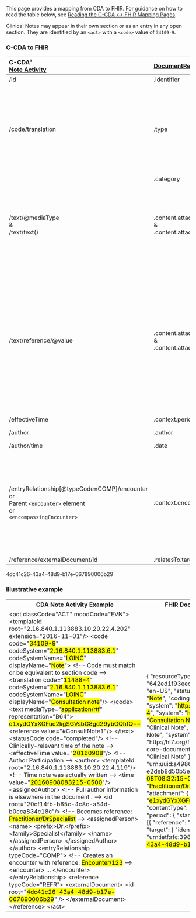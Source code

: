 <link rel="stylesheet" href="colors.css">

This page provides a mapping from CDA to FHIR. <!-- For the FHIR to CDA mapping, please refer to [Notes FHIR → CDA](./FC-notes.html). --> For guidance on how to read the table below, see [Reading the C-CDA ↔ FHIR Mapping Pages](./mappingGuidance.html).

Clinical Notes may appear in their own section or as an entry in any open section. They are identified by an `<act>` with a `<code>` value of `34109-9`.

### C-CDA to FHIR

|C-CDA¹<br/>[Note Activity](https://hl7.org/cda/us/ccda/3.0.0/StructureDefinition-NoteActivity.html)|[DocumentReference](https://hl7.org/fhir/us/core/STU4/StructureDefinition-us-core-documentreference.html)|Transform Steps|
|:----|:----|:----|
|/id|.identifier|[CDA id ↔ FHIR identifier](mappingGuidance.html#cda-id--fhir-identifier)|
|/code/translation|.type|[CDA coding ↔ FHIR CodeableConcept](mappingGuidance.html#cda-coding--fhir-codeableconcept)<br/>**NOTE:** The root code in C-CDA is always `34109-9: Note`. A more specific code may be sent in translation which should be sent as the DocumentReference.type. If there is no translation, however, `34109-9` may be sent as the type.
||.category|Set to `clinical-note`.
|/text/@mediaType<br/>&<br/>/text/text()|.content.attachment.contentType<br/>&<br/>.content.attachment.data|If @mediaType is present, then representation should = B64, and the inner-text contents are embedded base64-encoded data. In this case, the mediaType and base64-encoded data map 1:1 to attachment.contentType and .data.
|/text/reference/@value|.content.attachment.contentType<br/>&<br/>.content.attachment.data|Convert the narrative element referenced by @value following [Narrative Text](mappingGuidance.html#narrative-text) guidance and use `application/xhtml+xml` as the contentType.<br/>If the narrative has minimal markup (i.e. only `<content>` and `<paragraph>` elements which can be converted to line breaks), it can be converted to `text/plain`.<br/>To send the raw CDA narrative without converting, use `application/cda+xml`, but this is less useful to receivers.
|/effectiveTime|.context.period|[CDA ↔ FHIR Time/Dates](mappingGuidance.html#cda--fhir-timedates)
|/author|.author|[C-CDA → FHIR Participation](CF-participations.html)
|/author/time|.date|[CDA ↔ FHIR Time/Dates](mappingGuidance.html#cda--fhir-timedates)
|/entryRelationship[@typeCode=COMP]/encounter<br/>or<br/>Parent `<encounter>` element<br/>or<br/>`<encompassingEncounter>`|.context.encounter|C-CDA requires an encounter for notes, but allows for context conduction. If the Note Activity is in an entryRelationship chain that includes an Encounter Activity, use that. Otherwise, if the document contains an `<encompassingEncounter>`, that is the encounter for the note.<br/>[CDA → FHIR Encounters](CF-encounters.html)
|/reference/externalDocument/id|.relatesTo.target.identifier|[CDA id ↔ FHIR identifier](mappingGuidance.html#cda-id--fhir-identifier)|

4dc41c26-43a4-48d9-b17e-067890006b29

### Illustrative example

<table><tr><th>CDA Note Activity Example</th><th>FHIR DocumentReference Resource</th></tr>
<tr><td>
<div id="cda" class="border codeArea">&lt;<span class="field">act</span> <span class="attrib">classCode=</span><span class="value">"ACT"</span> <span class="attrib">moodCode=</span><span class="value">"EVN"</span>&gt;
  &lt;<span class="field">templateId</span> <span class="attrib">root=</span><span class="value">"2.16.840.1.113883.10.20.22.4.202"</span> <span class="attrib">extension=</span><span class="value">"2016-11-01"</span>/&gt;
  &lt;<span class="field">code</span> 
    <span class="attrib">code=</span><span class="value">"<mark class="color10">34109-9</mark>"</span> 
    <span class="attrib">codeSystem=</span><span class="value">"<mark class="color11">2.16.840.1.113883.6.1</mark>"</span> 
    <span class="attrib">codeSystemName=</span><span class="value">"<mark class="color11">LOINC</mark>"</span>
    <span class="attrib">displayName=</span><span class="value">"<mark class="color12">Note</mark>"</span>&gt;
    <span class="comment">&lt;!-- Code must match or be equivalent to section code --&gt;</span>
    &lt;<span class="field">translation</span> 
      <span class="attrib">code=</span><span class="value">"<mark class="color13">11488-4</mark>"</span> 
      <span class="attrib">codeSystem=</span><span class="value">"<mark class="color11">2.16.840.1.113883.6.1</mark>"</span>
      <span class="attrib">codeSystemName=</span><span class="value">"<mark class="color11">LOINC</mark>"</span>
      <span class="attrib">displayName=</span><span class="value">"<mark class="color14">Consultation note</mark>"</span>/&gt;
  &lt;/<span class="field">code</span>&gt;
  &lt;<span class="field">text</span> <span class="attrib">mediaType=</span><span class="value">"<mark class="color16">application/rtf</mark>"</span> <span class="attrib">representation=</span><span class="value">"B64"</span>&gt;
    <mark class="color15">e1xydGYxXGFuc2kgSGVsbG8gd29ybGQhfQ==</mark>
    &lt;<span class="field">reference</span> <span class="attrib">value=</span><span class="value">"#ConsultNote1"</span>/&gt;
  &lt;/<span class="field">text</span>&gt;
  &lt;<span class="field">statusCode</span> <span class="attrib">code=</span><span class="value">"completed"</span>/&gt;
  <span class="comment">&lt;!-- Clinically-relevant time of the note --&gt;</span>
  &lt;<span class="field">effectiveTime</span> <span class="attrib">value=</span><span class="value">"<mark class="color17">20160908</mark>"</span>/&gt;
  <span class="comment">&lt;!-- Author Participation --&gt;</span>
  &lt;<span class="field">author</span>&gt;
    &lt;<span class="field">templateId</span> <span class="attrib">root=</span><span class="value">"2.16.840.1.113883.10.20.22.4.119"</span>/&gt;
    <span class="comment">&lt;!-- Time note was actually written --&gt;</span>
    &lt;<span class="field">time</span> <span class="attrib">value=</span><span class="value">"<mark class="color18">20160908083215-0500</mark>"</span>/&gt;
    &lt;<span class="field">assignedAuthor</span>&gt;
      <span class="comment">&lt;!-- Full author information is elsewhere in the document . --&gt;</span>
      &lt;<span class="field">id</span> <span class="attrib">root=</span><span class="value">"20cf14fb-b65c-4c8c-a54d-b0cca834c18c"</span>/&gt;
      <span class="comment">&lt;!-- Becomes reference: <mark class="color20">Practitioner/DrSpecialist</mark> --&gt;</span>
      &lt;<span class="field">assignedPerson</span>&gt;
        &lt;<span class="field">name</span>&gt;
          &lt;<span class="field">prefix</span>&gt;Dr.&lt;/<span class="field">prefix</span>&gt;
          &lt;<span class="field">family</span>&gt;Specialist&lt;/<span class="field">family</span>&gt;
        &lt;/<span class="field">name</span>&gt;
      &lt;/<span class="field">assignedPerson</span>&gt;
    &lt;/<span class="field">assignedAuthor</span>&gt;
  &lt;/<span class="field">author</span>&gt;
  &lt;<span class="field">entryRelationship</span> <span class="attrib">typeCode=</span><span class="value">"COMP"</span>&gt;
    <span class="comment">&lt;!-- Creates an encounter with reference: <mark class="color21">Encounter/123</mark> --&gt;</span>
    &lt;<span class="field">encounter</span>&gt;
      ...
    &lt;/<span class="field">encounter</span>&gt;
  &lt;/<span class="field">entryRelationship</span>&gt;
  &lt;<span class="field">reference</span> <span class="attrib">typeCode=</span><span class="value">"REFR"</span>&gt;
    &lt;<span class="field">externalDocument</span>&gt;
      &lt;<span class="field">id</span> <span class="attrib">root=</span><span class="value">"<mark class="color19">4dc41c26-43a4-48d9-b17e-067890006b29</mark>"</span> /&gt;
    &lt;/<span class="field">externalDocument</span>&gt;
  &lt;/<span class="field">reference</span>&gt;
&lt;/<span class="field">act</span>&gt;</div>
</td><td>
<div id="fhir" class="border codeArea">{
  "<span class="field">resourceType</span>": "<span class="value">DocumentReference</span>",
  "<span class="field">id</span>": "<span class="value">642ed1f93eec840007aaec72</span>",
  "<span class="field">language</span>": "<span class="value">en-US</span>",
  "<span class="field">status</span>": "<span class="value">current</span>",
  "<span class="field">type</span>": {
    "<span class="field">text</span>": "<span class="value"><mark class="color12">Note</mark></span>",
    "<span class="field">coding</span>": [{
      "<span class="field">code</span>": "<span class="value"><mark class="color10">34109-9</mark></span>",
      "<span class="field">system</span>": "<span class="value"><mark class="color11">http://loinc.org</mark></span>"
    },
    {
      "<span class="field">code</span>": "<span class="value"><mark class="color13">11488-4</mark></span>",
      "<span class="field">system</span>": "<span class="value"><mark class="color11">http://loinc.org</mark></span>",
      "<span class="field">display</span>": "<span class="value"><mark class="color14">Consultation Note</mark></span>"
    }]
  },
  "<span class="field">category</span>": [{
    "<span class="field">text</span>": "<span class="value">Clinical Note</span>",
    "<span class="field">coding</span>": [{
        "<span class="field">code</span>": "<span class="value">clinical-Note</span>",
      "<span class="field">system</span>": "<span class="value">http://hl7.org/fhir/us/core/CodeSystem/us-core-documentreference-category</span>",
      "<span class="field">display</span>": "<span class="value">Clinical Note</span>"
    }]
  }],
  "<span class="field">subject</span>": {
    "<span class="field">reference</span>": "<span class="value">urn:uuid:a4986486-6599-4bb2-a7fb-e2deb8d50b5e</span>"
  },
  "<span class="field">date</span>": "<span class="value"><mark class="color18">2016-09-08T08:32:15-05:00</mark></span>",
  "<span class="field">author</span>": [{
    "<span class="field">reference</span>": "<span class="value"><mark class="color20">Practitioner/DrSpecialist</mark></span>"
  }],
  "<span class="field">content</span>": [{
      "<span class="field">attachment</span>": {
      "<span class="field">data</span>": "<span class="value"><mark class="color15">e1xydGYxXGFuc2kgSGVsbG8gd29ybGQhfQ==</mark></span>",
      "<span class="field">contentType</span>": "<span class="value"><mark class="color16">application/rtf</mark></span>"
    }
  }],
  "<span class="field">context</span>": {
    "<span class="field">period</span>": {
      "<span class="field">start</span>": "<span class="value"><mark class="color17">2016-09-08</mark></span>"
    },
    "<span class="field">encounter</span>": [{
      "<span class="field">reference</span>": "<span class="value"><mark class="color21">Encounter/123</mark></span>"
    }]
  },
  "<span class="field">relatesTo</span>": {
    "<span class="field">target</span>": {
      "<span class="field">identifier</span>": {
        "<span class="field">system</span>": "<span class="value">urn:ietf:rfc:3986</span>",
        "<span class="field">value</span>": "<span class="value">urn:uuid:<mark class="color19">4dc41c26-43a4-48d9-b17e-067890006b29</mark></span>"
      }
    }
  }
}</div>
</td></tr></table>